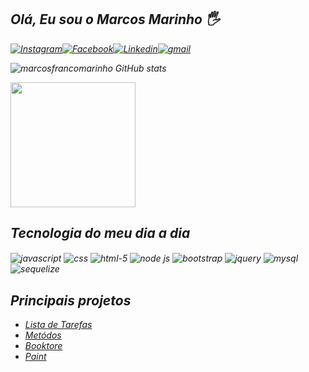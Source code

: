 ## <em>Olá, Eu sou o Marcos Marinho <em>🖐️

[![Instagram](https://img.shields.io/badge/Instagram-E4405F?style=for-the-badge&logo=instagram&logoColor=white)](https://www.instagram.com/_marcosmarinho98/)[![Facebook](https://img.shields.io/badge/Facebook-1877F2?style=for-the-badge&logo=facebook&logoColor=white)](https://www.facebook.com/marcos.marinho.16547/)[![Linkedin](https://img.shields.io/badge/LinkedIn-0077B5?style=for-the-badge&logo=linkedin&logoColor=white)](https://www.linkedin.com/in/marcos-franco-marinho-031b55187/)[![gmail](https://img.shields.io/badge/Gmail-D14836?style=for-the-badge&logo=gmail&logoColor=white)](mailto:marcosmarinho19998@gmail.com)

![marcosfrancomarinho GitHub stats](https://github-readme-stats.vercel.app/api?username=marcosfrancomarinho&show_icons=true&theme=merko&locale=pt-br)

<a href="https://github.com/anuraghazra/convoychat">
  <img height=200 align="center" src="https://github-readme-stats.vercel.app/api/top-langs?username=marcosfrancomarinho&layout=compact&langs_count=8&card_width=320" />
</a>

## Tecnologia do meu dia a dia
<div style="display:inline-block">
<img src="https://img.shields.io/badge/JavaScript-F7DF1E?style=for-the-badge&logo=javascript&logoColor=black" alt="javascript" align="center">
<img src="https://img.shields.io/badge/CSS3-1572B6?style=for-the-badge&logo=css3&logoColor=white" alt="css" align="center">
<img src="https://img.shields.io/badge/HTML5-E34F26?style=for-the-badge&logo=html5&logoColor=white" alt="html-5" align="center">
<img src="https://img.shields.io/badge/Node.js-43853D?style=for-the-badge&logo=node.js&logoColor=white" alt="node js" align="center">
<img src="https://img.shields.io/badge/Bootstrap-563D7C?style=for-the-badge&logo=bootstrap&logoColor=white" alt="bootstrap" align="center">
<img src="https://img.shields.io/badge/jQuery-0769AD?style=for-the-badge&logo=jquery&logoColor=white" alt="jquery" align="center">
<img src="https://img.shields.io/badge/MySQL-00000F?style=for-the-badge&logo=mysql&logoColor=white" alt="mysql" align="center">
<img src="https://img.shields.io/badge/sequelize-323330?style=for-the-badge&logo=sequelize&logoColor=blue" alt="sequelize" align="center">
</div>

## Principais projetos
- [Lista de Tarefas](https://github.com/marcosfrancomarinho/tarefas.git)
- [Metódos](https://github.com/marcosfrancomarinho/methods.git)
- [Booktore](https://github.com/marcosfrancomarinho/book-store.git)
- [Paint](https://github.com/marcosfrancomarinho/paint.git)

